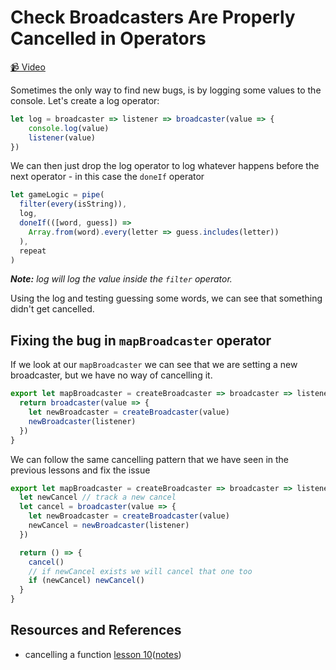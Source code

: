 # Check Broadcasters Are Properly Cancelled in Operators

[📹 Video](https://egghead.io/lessons/egghead-check-broadcasters-are-properly-cancelled-in-operators)

Sometimes the only way to find new bugs, is by logging some values to the console. Let's create a log operator:

```js
let log = broadcaster => listener => broadcaster(value => {
    console.log(value)
    listener(value)
})
```

We can then just drop the log operator to log whatever happens before the next operator - in this case the `doneIf` operator

```js
let gameLogic = pipe(
  filter(every(isString)),
  log,
  doneIf(([word, guess]) =>
    Array.from(word).every(letter => guess.includes(letter))
  ),
  repeat
)
```
_**Note:** log will log the value inside the `filter` operator._

Using the log and testing guessing some words, we can see that something didn't get cancelled.

## Fixing the bug in `mapBroadcaster` operator

If we look at our `mapBroadcaster` we can see that we are setting a new broadcaster, but we have no way of cancelling it.

```js
export let mapBroadcaster = createBroadcaster => broadcaster => listener => {
  return broadcaster(value => {
    let newBroadcaster = createBroadcaster(value)
    newBroadcaster(listener)
  })
}
```

We can follow the same cancelling pattern that we have seen in the previous lessons and fix the issue

```js
export let mapBroadcaster = createBroadcaster => broadcaster => listener => {
  let newCancel // track a new cancel
  let cancel = broadcaster(value => {
    let newBroadcaster = createBroadcaster(value)
    newCancel = newBroadcaster(listener)
  })

  return () => {
    cancel()
    // if newCancel exists we will cancel that one too
    if (newCancel) newCancel()
  }
}
```

## Resources and References

- cancelling a function [lesson 10](https://egghead.io/lessons/javascript-return-a-function-to-cancel-an-async-behavior)([notes](10-return-a-function-to-cancel-an-async-behavior.md))